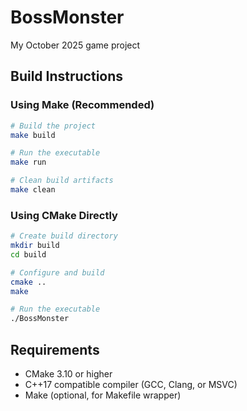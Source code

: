 # BossMonster
My October 2025 game project

## Build Instructions

### Using Make (Recommended)

```bash
# Build the project
make build

# Run the executable
make run

# Clean build artifacts
make clean
```

### Using CMake Directly

```bash
# Create build directory
mkdir build
cd build

# Configure and build
cmake ..
make

# Run the executable
./BossMonster
```

## Requirements

- CMake 3.10 or higher
- C++17 compatible compiler (GCC, Clang, or MSVC)
- Make (optional, for Makefile wrapper)
